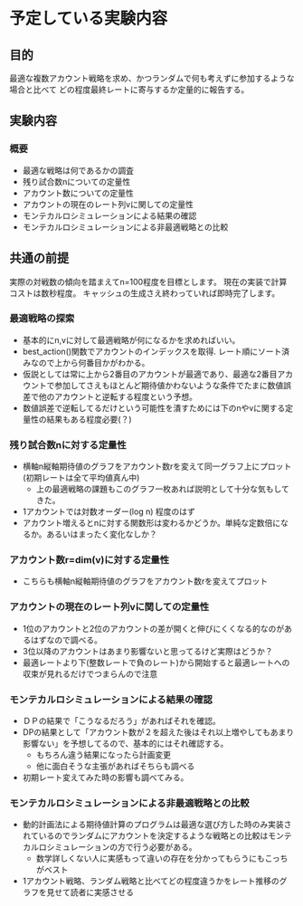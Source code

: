 
# 予定している実験内容


## 目的
最適な複数アカウント戦略を求め、かつランダムで何も考えずに参加するような場合と比べて
どの程度最終レートに寄与するか定量的に報告する。

## 実験内容

### 概要

- 最適な戦略は何であるかの調査
- 残り試合数nについての定量性
- アカウント数についての定量性
- アカウントの現在のレート列vに関しての定量性
- モンテカルロシミュレーションによる結果の確認
- モンテカルロシミュレーションによる非最適戦略との比較

## 共通の前提

実際の対戦数の傾向を踏まえてn=100程度を目標とします。 現在の実装で計算コストは数秒程度。
キャッシュの生成さえ終わっていれば即時完了します。


### 最適戦略の探索

- 基本的にn,vに対して最適戦略が何になるかを求めればいい。
- best_action()関数でアカウントのインデックスを取得. レート順にソート済みなので上から何番目かがわかる。
- 仮説としては常に上から2番目のアカウントが最適であり、最適な2番目アカウントで参加してさえもほとんど期待値かわないような条件でたまに数値誤差で他のアカウントと逆転する程度という予想。
- 数値誤差で逆転してるだけという可能性を潰すためには下のnやvに関する定量性の結果もある程度必要(？)

### 残り試合数nに対する定量性

- 横軸n縦軸期待値のグラフをアカウント数rを変えて同一グラフ上にプロット(初期レートは全て平均値真ん中)
    - 上の最適戦略の課題もこのグラフ一枚あれば説明として十分な気もしてきた。
- 1アカウントでは対数オーダー(log n) 程度のはず
- アカウント増えるとnに対する関数形は変わるかどうか。単純な定数倍になるか。あるいはまったく変化なしか？

### アカウント数r=dim(v)に対する定量性

- こちらも横軸n縦軸期待値のグラフをアカウント数rを変えてプロット

### アカウントの現在のレート列vに関しての定量性

- 1位のアカウントと2位のアカウントの差が開くと伸びにくくなる的なのがあるはずなので調べる。
- 3位以降のアカウントはあまり影響ないと思ってるけど実際はどうか？
- 最適レートより下(整数レートで負のレート)から開始すると最適レートへの収束が見れるだけでつまらんので注意

### モンテカルロシミュレーションによる結果の確認

- ＤＰの結果で「こうなるだろう」があればそれを確認。
- DPの結果として「アカウント数が２を超えた後はそれ以上増やしてもあまり影響ない」を予想してるので、基本的にはそれ確認する。
    - もちろん違う結果になったら計画変更
    - 他に面白そうな主張があればそちらも調べる
- 初期レート変えてみた時の影響も調べてみる。

### モンテカルロシミュレーションによる非最適戦略との比較

- 動的計画法による期待値計算のプログラムは最適な選び方した時のみ実装されているのでランダムにアカウントを決定するような戦略との比較はモンテカルロシミュレーションの方で行う必要がある。
    - 数学詳しくない人に実感もって違いの存在を分かってもらうにもこっちがベスト
- 1アカウント戦略、ランダム戦略と比べてどの程度違うかをレート推移のグラフを見せて読者に実感させる
